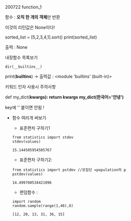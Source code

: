 200722  function_1

함수 :  **오직 한 개의 객체**만 반환



이것의 리턴값은 None이다!

sorted_list = [5,2,3,4,1].sort()
print(sorted_list)

출력 : None



내장함수 목록보기

```puthon
dir(__builtins__)
```

print(__builtins__) -> 출력값 : <module 'builtins' (built-in)>



키워드 인자 사용시 주의사항

def my_dict(**kwargs):
    return kwargs
my_dict(한국어='안녕')**

key에 '' 붙이면 안됨 !



+ 함수 여러개 써보기

  + 표준편차 구하기1

  ```
  from statistics import stdev
  stdev(values)
  ```

  ```
  15.144505954505767
  ```

  - 표준편차 구하기2:

  ```
  from statistics import pstdev //모집단 =population의 p
  pstdev(values)
  ```

  ```
  14.499760534421096
  ```

  - 랜덤함수 :

  ```
  import random
  random.sample(range(1,46),6)
  ```

  ```
  [12, 20, 13, 31, 36, 15]
  ```